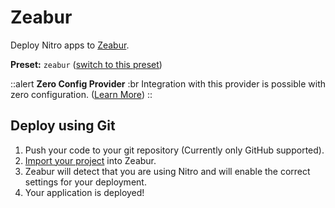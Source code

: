 # Zeabur

Deploy Nitro apps to [Zeabur](https://zeabur.com).

**Preset:** `zeabur` ([switch to this preset](/deploy/#changing-the-deployment-preset))

::alert
**Zero Config Provider**
:br
Integration with this provider is possible with zero configuration. ([Learn More](/deploy/#zero-config-providers))
::

## Deploy using Git

1. Push your code to your git repository (Currently only GitHub supported).
2. [Import your project](https://zeabur.com/docs/get-started) into Zeabur.
3. Zeabur will detect that you are using Nitro and will enable the correct settings for your deployment.
4. Your application is deployed!
